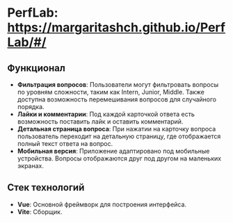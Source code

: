 # PerfLab: https://margaritashch.github.io/PerfLab/#/


## Функционал

- **Фильтрация вопросов**: Пользователи могут фильтровать вопросы по уровням сложности, таким как Intern, Junior, Middle. Также доступна возможность перемешивания вопросов для случайного порядка.
- **Лайки и комментарии**: Под каждой карточкой ответа есть возможность поставить лайк и оставить комментарий.
- **Детальная страница вопроса**: При нажатии на карточку вопроса пользователь переходит на детальную страницу, где отображается полный текст ответа на вопрос.
- **Мобильная версия**: Приложение адаптировано под мобильные устройства. Вопросы отображаются друг под другом на маленьких экранах.

## Стек технологий

- **Vue**: Основной фреймворк для построения интерфейса.
- **Vite**: Сборщик.
